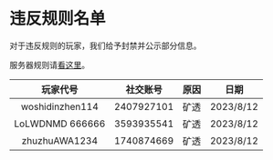 # 违反规则名单
对于违反规则的玩家，我们给予封禁并公示部分信息。

服务器规则请[看这里](./join.md#_3)。

| 玩家代号 | 社交账号 | 原因 | 日期 |
|:--:|:--:|:--:|:--:|
| woshidinzhen114 | 2407927101 | 矿透 | 2023/8/12 |
| LoLWDNMD 666666 | 3593935541 | 矿透 | 2023/8/12 |
| zhuzhuAWA1234 | 1740874669 | 矿透 | 2023/8/12 |
